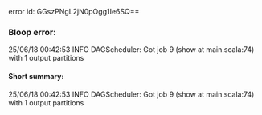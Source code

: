error id: GGszPNgL2jN0pOgg1Ie6SQ==
### Bloop error:

25/06/18 00:42:53 INFO DAGScheduler: Got job 9 (show at main.scala:74) with 1 output partitions
#### Short summary: 

25/06/18 00:42:53 INFO DAGScheduler: Got job 9 (show at main.scala:74) with 1 output partitions